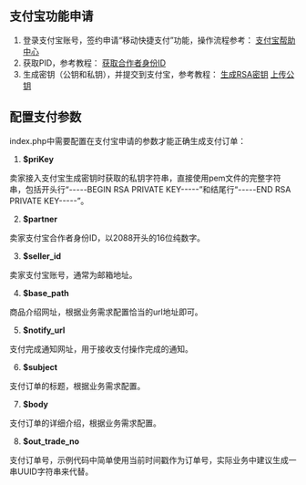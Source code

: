 ﻿## 支付宝功能申请
1. 登录支付宝账号，签约申请“移动快捷支付”功能，操作流程参考：
[支付宝帮助中心](http://help.alipay.com/support/index_sh.htm)
2. 获取PID，参考教程：
[获取合作者身份ID](http://help.alipay.com/support/help_detail.htm?help_id=396880&keyword=%B2%E9%D1%AF)
3. 生成密钥（公钥和私钥），并提交到支付宝，参考教程：
[生成RSA密钥](http://help.alipay.com/support/help_detail.htm?help_id=397433&keyword=%C3%DC%D4%BF)
[上传公钥](http://help.alipay.com/support/help_detail.htm?help_id=477353&keyword=%C9%CC%BB%A7%B9%AB%D4%BF)


## 配置支付参数
index.php中需要配置在支付宝申请的参数才能正确生成支付订单：

1. **$priKey**

卖家接入支付宝生成密钥时获取的私钥字符串，直接使用pem文件的完整字符串，包括开头行“-----BEGIN RSA PRIVATE KEY-----”和结尾行“-----END RSA PRIVATE KEY-----”。

2. **$partner**

卖家支付宝合作者身份ID，以2088开头的16位纯数字。

3. **$seller_id**

卖家支付宝账号，通常为邮箱地址。

4. **$base_path**

商品介绍网址，根据业务需求配置恰当的url地址即可。

5. **$notify_url**

支付完成通知网址，用于接收支付操作完成的通知。

6. **$subject**

支付订单的标题，根据业务需求配置。

7. **$body**

支付订单的详细介绍，根据业务需求配置。

8. **$out_trade_no**

支付订单号，示例代码中简单使用当前时间戳作为订单号，实际业务中建议生成一串UUID字符串来代替。
